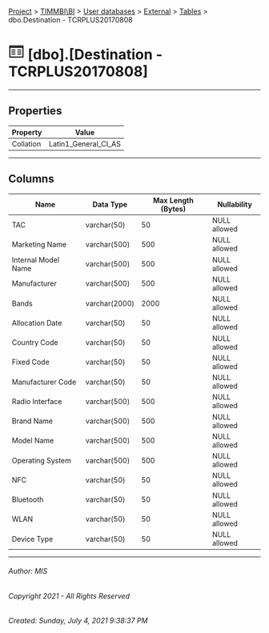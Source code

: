 #### 

[Project](../../../../index.md) > [TIMMBI\\BI](../../../index.md) > [User databases](../../index.md) > [External](../index.md) > [Tables](Tables.md) > dbo.Destination - TCRPLUS20170808

# ![Tables](../../../../Images/Table32.png) [dbo].[Destination - TCRPLUS20170808]

---

## <a name="#properties"></a>Properties

| Property | Value |
|---|---|
| Collation | Latin1_General_CI_AS |


---

## <a name="#columns"></a>Columns

| Name | Data Type | Max Length (Bytes) | Nullability |
|---|---|---|---|
| TAC | varchar(50) | 50 | NULL allowed |
| Marketing Name | varchar(500) | 500 | NULL allowed |
| Internal Model Name | varchar(500) | 500 | NULL allowed |
| Manufacturer | varchar(500) | 500 | NULL allowed |
| Bands | varchar(2000) | 2000 | NULL allowed |
| Allocation Date | varchar(50) | 50 | NULL allowed |
| Country Code | varchar(50) | 50 | NULL allowed |
| Fixed Code | varchar(50) | 50 | NULL allowed |
| Manufacturer Code | varchar(50) | 50 | NULL allowed |
| Radio Interface | varchar(500) | 500 | NULL allowed |
| Brand Name | varchar(500) | 500 | NULL allowed |
| Model Name | varchar(500) | 500 | NULL allowed |
| Operating System | varchar(500) | 500 | NULL allowed |
| NFC | varchar(50) | 50 | NULL allowed |
| Bluetooth | varchar(50) | 50 | NULL allowed |
| WLAN | varchar(50) | 50 | NULL allowed |
| Device Type | varchar(50) | 50 | NULL allowed |


---

###### Author:  MIS

###### Copyright 2021 - All Rights Reserved

###### Created: Sunday, July 4, 2021 9:38:37 PM

